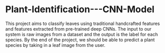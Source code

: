 # Plant-Identification---CNN-Model
This project aims to classify leaves using traditional handcrafted features and features extracted from pre-trained deep CNNs. The input to our system is raw images from a dataset and the output is the label for each species. By the end of the project, we should be able to predict a plant species by taking in a leaf image from the user.
